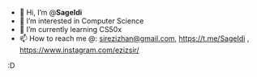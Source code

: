 - 👋 Hi, I’m @<b>SageIdi</b>
- 👀 I’m interested in Computer Science
- 🌱 I’m currently learning CS50x
- 📫 How to reach me @: sirezizhan@gmail.com, https://t.me/SageIdi , https://www.instagram.com/ezizsir/

:D
